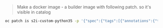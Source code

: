 > Make a docker image - a builder image with following patch. so it's visible in catalog
```sh
oc patch is s2i-custom-python35 -p '{"spec":{"tags":[{"annotations":{"tags":"builder,python"},"name":"latest"}]}}'
```

